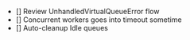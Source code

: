 - [] Review UnhandledVirtualQueueError flow
- [] Concurrent workers goes into timeout sometime
- [] Auto-cleanup Idle queues